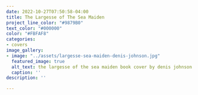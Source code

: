 ```yaml
---
date: 2022-10-27T07:50:58-04:00
title: The Largesse of The Sea Maiden
project_line_color: "#9879B0"
text_color: "#000000"
color: "#FBFAF8"
categories:
- covers
image_gallery:
- image: "../assets/largesse-sea-maiden-denis-johnson.jpg"
  featured_image: true
  alt_text: the largesse of the sea maiden book cover by denis johnson
  caption: ''
description: ''

---
```

